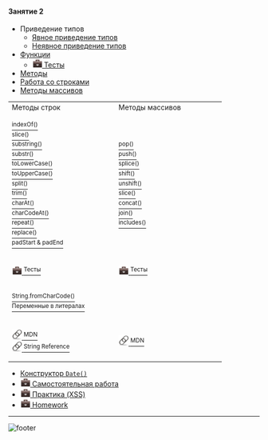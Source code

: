 [footer]: https://github.com/garevna/js-course/raw/master/images/a-level-ico.png?raw=true
[me30]: https://raw.githubusercontent.com/garevna/a-level-js-lessons/master/ico/myPhoto-30.png "Ⓒ Irina Fylyppova ( garevna ) 2019"
[hw-20]: https://raw.githubusercontent.com/garevna/a-level-js-lessons/master/ico/briefcase-20.png
[link-20]: https://raw.githubusercontent.com/garevna/a-level-js-lessons/master/ico/link-20.png
[dir-20]: https://raw.githubusercontent.com/garevna/a-level-js-lessons/master/ico/folder-20.png


#### Занятие 2

* Приведение типов
    * [Явное приведение типов](../md/Explicit-type-conversion.md)
    * [Неявное приведение типов](../md/Implicit-type-conversion.md)
* [Функции](../md/function.md)
    * [![hw-20] Тесты](https://garevna.github.io/js-quiz/#function)
* [Методы](../md/method.md)
* [Работа со строками](../md/Strings-methods.md)
* [Методы массивов](../md/Array-methods.md)

<table><tr>
<td>Методы строк</td><td>Методы массивов</td></tr>
<tr><td width="200">

[<sup>indexOf()</sup>](../md/Strings-methods-indexOf.md)<br/>
[<sup>slice()</sup>](../md/Strings-methods-slice.md)<br/>
[<sup>substring()</sup>](../md/Strings-methods-substring.md)<br/>
[<sup>substr()</sup>](../md/Strings-methods-substr.md)<br/>
[<sup>toLowerCase()</sup>](../md/Strings-methods-toLowerCase.md)<br/>
[<sup>toUpperCase()</sup>](../md/Strings-methods-toUpperCase.md)<br/>
[<sup>split()</sup>](../md/Strings-methods-split.md)<br/>
[<sup>trim()</sup>](../md/Strings-methods-trim.md)<br/>
[<sup>charAt()</sup>](../md/Strings-methods-charAt.md)<br/>
[<sup>charCodeAt()</sup>](../md/Strings-methods-charCodeAt.md)<br/>
[<sup>repeat()</sup>](../md/Strings-methods-repeat.md)<br/>
[<sup>replace()</sup>](../md/Strings-methods-replace.md)<br/>
[<sup>padStart & padEnd</sup>](../md/Strings-methods-padStart-padEnd.md)
</td>
<td width="200">

[<sup>pop()</sup>](../md/Array-methods-pop.md)<br/>
[<sup>push()</sup>](../md/Array-methods-push.md)<br/>
[<sup>splice()</sup>](../md/Array-methods-splice.md)<br/>
[<sup>shift()</sup>](../md/Array-methods-shift.md)<br/>
[<sup>unshift()</sup>](../md/Array-methods-unshift.md)<br/>
[<sup>slice()</sup>](../md/Array-methods-slice.md)<br/>
[<sup>concat()</sup>](../md/Array-methods-concat.md)<br/>
[<sup>join()</sup>](../md/Array-methods-join.md)<br/>
[<sup>includes()</sup>](../md/Array-methods-includes.md)
</td></tr>
<tr><td>

[![hw-20] <sup>Тесты</sup>](https://garevna.github.io/js-quiz/#stringMethods)<br/>
</td><td>

[![hw-20] <sup>Тесты</sup>](https://garevna.github.io/js-quiz/#arrayMethods)<br/>
</td></tr>
<tr><td>

[<sup>String.fromCharCode()</sup>](../md/String-fromCharCode.md)<br/>
[<sup>Переменные в литералах</sup>](../md/Strings-vars-and-literals.md)
</td><td></td></tr>
<tr><td>

[![link-20] <sup>MDN</sup>](https://developer.mozilla.org/ru/docs/Web/JavaScript/Reference/Global_Objects/String "Открывайте в новой вкладке")<br/>
[![link-20] <sup>String Reference</sup>](https://www.w3schools.com/jsref/jsref_obj_string.asp "Открывайте в новой вкладке")
</td>
<td>

[![link-20] <sup>MDN</sup>](https://developer.mozilla.org/ru/docs/Web/JavaScript/Reference/Global_Objects/Array "Открывайте в новой вкладке")<br/>
</tr></table>

* [Конструктор `Date()`](../md/Date-constructor.md)
* [![hw-20] Самостоятельная работа](../md/self-work-02.md)
* [![hw-20] Практика (XSS)](../md/XSS.md)
* [![hw-20] Homework](../md/hw-02.md)

_________________________________________________________________________

![footer]
